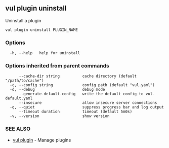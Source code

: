 ## vul plugin uninstall

Uninstall a plugin

```
vul plugin uninstall PLUGIN_NAME
```

### Options

```
  -h, --help   help for uninstall
```

### Options inherited from parent commands

```
      --cache-dir string          cache directory (default "/path/to/cache")
  -c, --config string             config path (default "vul.yaml")
  -d, --debug                     debug mode
      --generate-default-config   write the default config to vul-default.yaml
      --insecure                  allow insecure server connections
  -q, --quiet                     suppress progress bar and log output
      --timeout duration          timeout (default 5m0s)
  -v, --version                   show version
```

### SEE ALSO

* [vul plugin](vul_plugin.md)	 - Manage plugins

